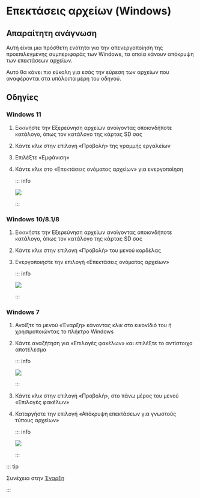 # Επεκτάσεις αρχείων (Windows)

## Απαραίτητη ανάγνωση

Αυτή είναι μια πρόσθετη ενότητα για την απενεργοποίηση της προεπιλεγμένης συμπεριφοράς των Windows, τα οποία κάνουν απόκρυψη των επεκτάσεων αρχείων.

Αυτό θα κάνει πιο εύκολη για εσάς την εύρεση των αρχείων που αναφέρονται στα υπόλοιπα μέρη του οδηγού.

## Οδηγίες

### Windows 11

1. Εκκινήστε την Εξερεύνηση αρχείων ανοίγοντας οποιονδήποτε κατάλογο, όπως τον κατάλογο της κάρτας SD σας
2. Κάντε κλικ στην επιλογή «Προβολή» της γραμμής εργαλείων
3. Επιλέξτε «Εμφάνιση»
4. Κάντε κλικ στο «Επεκτάσεις ονόματος αρχείων» για ενεργοποίηση

    ::: info

    ![](/images/screenshots/windows-11-file-extensions.png)

    :::

### Windows 10/8.1/8

1. Εκκινήστε την Εξερεύνηση αρχείων ανοίγοντας οποιονδήποτε κατάλογο, όπως τον κατάλογο της κάρτας SD σας
2. Κάντε κλικ στην επιλογή «Προβολή» του μενού κορδέλας
3. Ενεργοποιήστε την επιλογή «Επεκτάσεις ονόματος αρχείων»

    ::: info

    ![](/images/screenshots/windows-10-file-extensions.png)

    :::

### Windows 7

1. Ανοίξτε το μενού «Έναρξη» κάνοντας κλικ στο εικονίδιό του ή χρησιμοποιώντας το πλήκτρο Windows

2. Κάντε αναζήτηση για «Επιλογές φακέλων» και επιλέξτε το αντίστοιχο αποτέλεσμα

    ::: info

    ![](/images/screenshots/windows-7-folder-options-start-menu.png)

    :::

3. Κάντε κλικ στην επιλογή «Προβολή», στο πάνω μέρος του μενού «Επιλογές φακέλων»

4. Καταργήστε την επιλογή «Απόκρυψη επεκτάσεων για γνωστούς τύπους αρχείων»

    ::: info

    ![](/images/screenshots/windows-7-folder-options.png)

    :::

::: tip

Συνέχεια στην [Έναρξη](get-started)

:::
